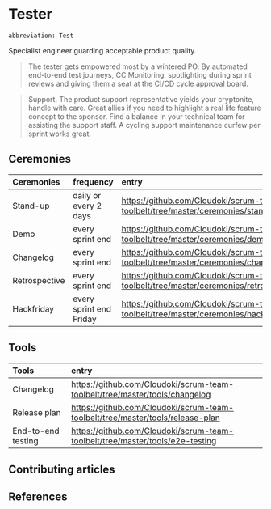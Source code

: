 # Tester
`abbreviation: Test`

Specialist engineer guarding acceptable product quality.

> The tester gets empowered most by a wintered PO. By automated end-to-end test journeys, CC Monitoring, spotlighting during sprint reviews and giving them a seat at the CI/CD cycle approval board.

> Support. The product support representative yields your cryptonite, handle with care. Great allies if you need to highlight a real life feature concept to the sponsor. Find a balance in your technical team for assisting the support staff. A cycling support maintenance curfew per sprint works great.

## Ceremonies

Ceremonies | frequency | entry
:---|:---|:---
Stand-up | daily or every 2 days | https://github.com/Cloudoki/scrum-team-toolbelt/tree/master/ceremonies/stand-up.md
Demo | every sprint end | https://github.com/Cloudoki/scrum-team-toolbelt/tree/master/ceremonies/demo.md
Changelog | every sprint end | https://github.com/Cloudoki/scrum-team-toolbelt/tree/master/ceremonies/changelog.md
Retrospective | every sprint end | https://github.com/Cloudoki/scrum-team-toolbelt/tree/master/ceremonies/retrospective.md
Hackfriday | every sprint end Friday | https://github.com/Cloudoki/scrum-team-toolbelt/tree/master/ceremonies/hackfriday.md

## Tools

Tools | entry
:---|:---|
Changelog | https://github.com/Cloudoki/scrum-team-toolbelt/tree/master/tools/changelog
Release plan | https://github.com/Cloudoki/scrum-team-toolbelt/tree/master/tools/release-plan
End-to-end testing | https://github.com/Cloudoki/scrum-team-toolbelt/tree/master/tools/e2e-testing

## Contributing articles

## References
